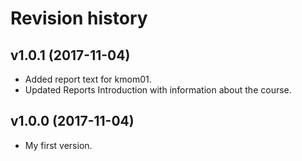Revision history
=======================================


v1.0.1 (2017-11-04)
---------------------------------------

* Added report text for kmom01.
* Updated Reports Introduction with information about the course.


v1.0.0 (2017-11-04)
---------------------------------------

* My first version.
